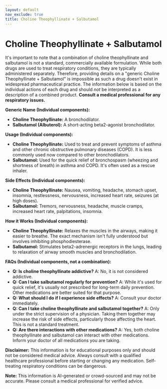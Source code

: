 ```yaml
---
layout: default
nav_exclude: true
title: Choline Theophyllinate + Salbutamol
---
```


# Choline Theophyllinate + Salbutamol

It's important to note that a combination of choline theophyllinate and salbutamol is not a standard, commercially available formulation.  While both drugs are used to treat respiratory conditions, they are typically administered separately.  Therefore, providing details on a "generic Choline Theophyllinate + Salbutamol" is impossible as such a drug doesn't exist in widespread pharmaceutical practice.  The information below is based on the individual actions of each drug and should *not* be interpreted as a description of a combined product.  **Consult a medical professional for any respiratory issues.**


**Generic Name (Individual components):**

* **Choline Theophyllinate:** A bronchodilator.
* **Salbutamol (Albuterol):** A short-acting beta2-agonist bronchodilator.


**Usage (Individual components):**

* **Choline Theophyllinate:**  Used to treat and prevent symptoms of asthma and other chronic obstructive pulmonary diseases (COPD).  It is less commonly used now compared to other bronchodilators.
* **Salbutamol:**  Used for the quick relief of bronchospasm (wheezing and shortness of breath) in asthma and COPD.  It's often used as a rescue inhaler.


**Side Effects (Individual components):**

* **Choline Theophyllinate:**  Nausea, vomiting, headache, stomach upset, insomnia, restlessness, nervousness, increased heart rate, seizures (at high doses).
* **Salbutamol:** Tremors, nervousness, headache, muscle cramps, increased heart rate, palpitations, insomnia.


**How it Works (Individual components):**

* **Choline Theophyllinate:** Relaxes the muscles in the airways, making it easier to breathe.  The exact mechanism isn't fully understood but involves inhibiting phosphodiesterase.
* **Salbutamol:**  Stimulates beta2-adrenergic receptors in the lungs, leading to relaxation of airway smooth muscles and bronchodilation.


**FAQs (Individual components, not a combination):**

* **Q: Is choline theophyllinate addictive?** A: No, it is not considered addictive.
* **Q: Can I take salbutamol regularly for prevention?** A: While it's used for quick relief, it's usually not prescribed for long-term daily prevention.  Other medications are better suited for that purpose.
* **Q: What should I do if I experience side effects?** A: Consult your doctor immediately.
* **Q: Can I take choline theophyllinate and salbutamol together?** A:  Only under the strict supervision of a physician.  Taking them together may increase the risk of side effects, particularly those affecting the heart.  This is not a standard treatment.
* **Q:  Are there interactions with other medications?** A: Yes, both choline theophyllinate and salbutamol can interact with other medications.  Inform your doctor of all medications you are taking.

**Disclaimer:** This information is for educational purposes only and should not be considered medical advice. Always consult with a qualified healthcare professional before starting or changing any medication.  Self-treating respiratory conditions can be dangerous.


**Note:** This information is AI-generated or crowd-sourced and may not be accurate. Please consult a medical professional for verified advice.